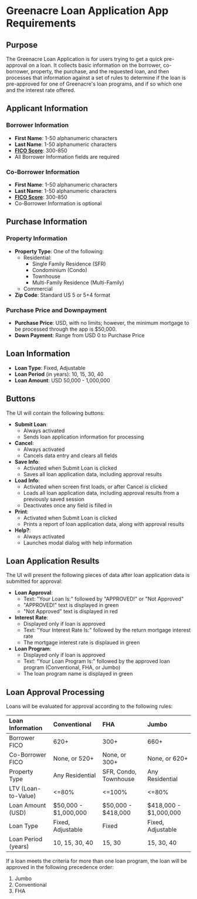 # Greenacre Loan Application App Requirements

## Purpose

The Greenacre Loan Application is for users trying to get a quick pre-approval on a loan. It collects basic information on the borrower, co-borrower, property, the purchase, and the requested loan, and then processes that information against a set of rules to determine if the loan is pre-approved for one of Greenacre's loan programs, and if so which one and the interest rate offered.

## Applicant Information

### Borrower Information

* **First Name**: 1-50 alphanumeric characters
* **Last Name**: 1-50 alphanumeric characters
* **[FICO Score](https://en.wikipedia.org/wiki/FICO)**: 300-850
* All Borrower Information fields are required

### Co-Borrower Information

* **First Name**: 1-50 alphanumeric characters
* **Last Name**: 1-50 alphanumeric characters
* **[FICO Score](https://en.wikipedia.org/wiki/FICO)**: 300-850
* Co-Borrower Information is optional

## Purchase Information

### Property Information

* **Property Type**: One of the following:
  * Residential:
    * Single Family Residence (SFR)
    * Condominium (Condo)
    * Townhouse
    * Multi-Family Residence (Multi-Family)
  * Commercial
* **Zip Code**: Standard US 5 or 5+4 format

### Purchase Price and Downpayment

* **Purchase Price**: USD, with no limits; however, the minimum mortgage to be processed through the app is $50,000.
* **Down Payment**: Range from USD 0 to Purchase Price

## Loan Information

* **Loan Type**: Fixed, Adjustable
* **Loan Period** (in years): 10, 15, 30, 40
* **Loan Amount**: USD 50,000 - 1,000,000

## Buttons

The UI will contain the following buttons:

* **Submit Loan**:
  * Always activated
  * Sends loan application information for processing
* **Cancel**:
  * Always activated
  * Cancels data entry and clears all fields
* **Save Info**:
  * Activated when Submit Loan is clicked
  * Saves all loan application data, including approval results
* **Load Info**:
  * Activated when screen first loads, or after Cancel is clicked
  * Loads all loan application data, including approval results from a previously saved session
  * Deactivates once any field is filled in
* **Print**:
  * Activated when Submit Loan is clicked
  * Prints a report of loan application data, along with approval results
* **Help?**:
  * Always activated
  * Launches modal dialog with help information

## Loan Application Results

The UI will present the following pieces of data after loan application data is submitted for approval:

* **Loan Approval**:
  * Text: "Your Loan Is:" followed by "APPROVED!" or "Not Approved"
  * "APPROVED!" text is displayed in green
  * "Not Approved" text is displayed in red
* **Interest Rate**:
  * Displayed only if loan is approved
  * Text: "Your Interest Rate Is:" followed by the return mortgage interest rate
  * The mortgage interest rate is displaued in green
* **Loan Program**:
  * Displayed only if loan is approved
  * Text: "Your Loan Program Is:" followed by the approved loan program (Conventional, FHA, or Jumbo)
  * The loan program name is displayed in green

## Loan Approval Processing

Loans will be evaluated for approval according to the following rules:

| Loan Information    | Conventional         | FHA                   | Jumbo                 |
|:------------------- |:-------------------- |:--------------------- |:--------------------- |
| Borrower FICO       | 620+                 | 300+                  | 660+                  |
| Co-Borrower FICO    | None, or 520+        | None, or 300+         | None, or 620+         |
| Property Type       | Any Residential      | SFR, Condo, Townhouse | Any Residential       |
| LTV (Loan-to-Value) | <=80%                | <=100%                | <=80%                 |
| Loan Amount (USD)   | $50,000 - $1,000,000 | $50,000 - $418,000    | $418,000 - $1,000,000 |
| Loan Type           | Fixed, Adjustable    | Fixed                 | Fixed, Adjustable     |
| Loan Period (years) | 10, 15, 30, 40       | 15, 30                | 15, 30, 40            |

If a loan meets the criteria for more than one loan program, the loan will be approved in the following precedence order:

1. Jumbo
2. Conventional
3. FHA
